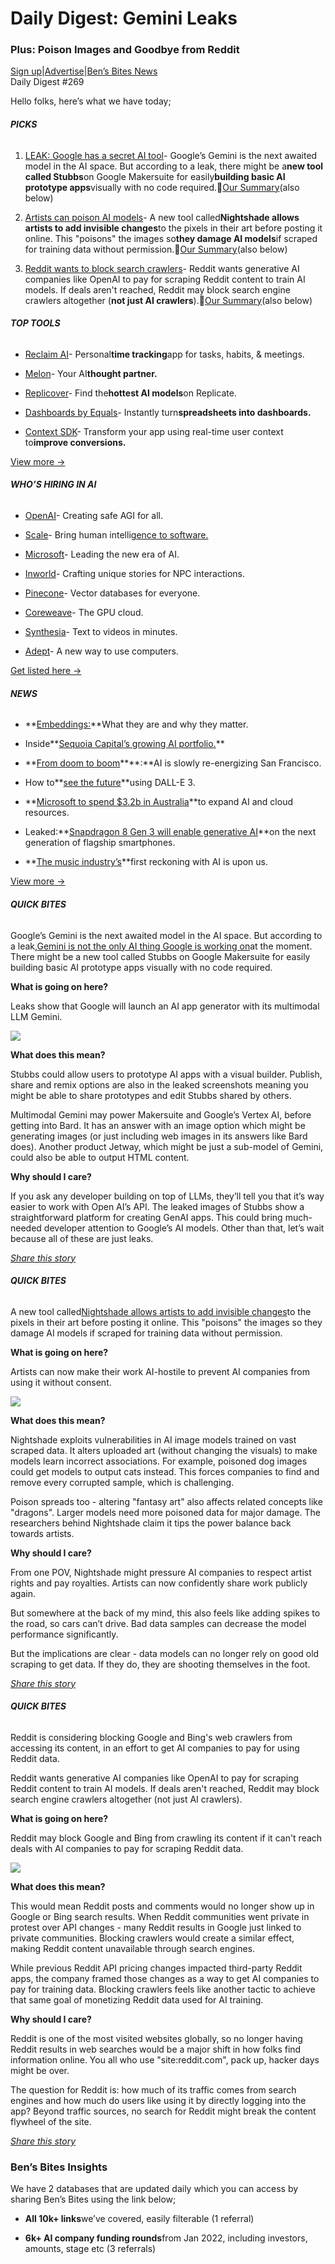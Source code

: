 # Daily Digest: Gemini Leaks

### Plus: Poison Images and Goodbye from Reddit

[Sign up](https://www.bensbites.co/?utm_source=bensbites\&utm_medium=referral\&utm_campaign=daily-digest-gemini-leaks)|[Advertise](https://sponsor.bensbites.co/?utm_source=bensbites\&utm_medium=referral\&utm_campaign=daily-digest-gemini-leaks)|[Ben’s Bites News](https://news.bensbites.co/?utm_source=bensbites\&utm_medium=referral\&utm_campaign=daily-digest-gemini-leaks)\
Daily Digest #269

Hello folks, here’s what we have today;

###### **PICKS**

1. [LEAK: Google has a secret AI tool](https://medium.com/@bedros-p/gemini-is-coming-to-makersuite-so-are-stubbs-32248f3924aa?utm_source=bensbites\&utm_medium=referral\&utm_campaign=daily-digest-gemini-leaks)- Google’s Gemini is the next awaited model in the AI space. But according to a leak, there might be a**new tool called Stubbs**on Google Makersuite for easily**building basic AI prototype apps**visually with no code required.🍿[Our Summary](https://bensbites.beehiiv.com/p/google-secret-ai-tool)(also below)

2. [Artists can poison AI models](https://www.technologyreview.com/2023/10/23/1082189/data-poisoning-artists-fight-generative-ai/?utm_source=bensbites\&utm_medium=referral\&utm_campaign=daily-digest-gemini-leaks)- A new tool called**Nightshade allows artists to add invisible changes**to the pixels in their art before posting it online. This "poisons" the images so**they damage AI models**if scraped for training data without permission.🍿[Our Summary](https://bensbites.beehiiv.com/p/artists-can-poison-ai-models)(also below)

3. [Reddit wants to block search crawlers](https://www.theverge.com/2023/10/20/23925504/reddit-deny-force-log-in-see-posts-ai-companies-deals?utm_source=bensbites\&utm_medium=referral\&utm_campaign=daily-digest-gemini-leaks)- Reddit wants generative AI companies like OpenAI to pay for scraping Reddit content to train AI models. If deals aren't reached, Reddit may block search engine crawlers altogether (**not just AI crawlers**).🍿[Our Summary](https://bensbites.beehiiv.com/p/reddit-wants-block-search-crawlers)(also below)

###### **TOP TOOLS**

- [Reclaim AI](https://reclaim.ai/features/time-tracking?utm_source=bensbites\&utm_medium=referral\&utm_campaign=daily-digest-gemini-leaks)- Personal**time tracking**app for tasks, habits, & meetings.

- [Melon](https://www.meln.ai/?utm_source=bensbites\&utm_medium=referral\&utm_campaign=daily-digest-gemini-leaks)- Your AI**thought partner.**

- [Replicover](https://www.replicover.com/?search=\&utm_source=bensbites\&utm_medium=referral\&utm_campaign=daily-digest-gemini-leaks)- Find the**hottest AI models**on Replicate.

- [Dashboards by Equals](https://equals.com/dashboards/?utm_source=bensbites\&utm_medium=referral\&utm_campaign=daily-digest-gemini-leaks)- Instantly turn**spreadsheets into dashboards.**

- [Context SDK](https://contextsdk.com/developers?utm_source=bensbites\&utm_medium=referral\&utm_campaign=daily-digest-gemini-leaks)- Transform your app using real-time user context to**improve conversions.**

[View more →](https://news.bensbites.co/tags/show?utm_source=bensbites\&utm_medium=referral\&utm_campaign=daily-digest-gemini-leaks)

###### **WHO’S HIRING IN AI**

- [OpenAI](https://openai.com/careers?utm_source=bensbites\&utm_medium=referral\&utm_campaign=daily-digest-gemini-leaks)- Creating safe AGI for all.

- [Scale](https://scale.com/careers?utm_source=bensbites\&utm_medium=referral\&utm_campaign=daily-digest-gemini-leaks)- Bring human intelli[gence to software.](http://software.Microsoft?utm_source=bensbites\&utm_medium=referral\&utm_campaign=daily-digest-gemini-leaks)

- [Microsoft](https://jobs.careers.microsoft.com/global/en/search?q=AI\&utm_source=bensbites\&utm_medium=referral\&utm_campaign=daily-digest-gemini-leaks)- Leading the new era of AI.

- [Inworld](https://inworld.ai/careers?utm_source=bensbites\&utm_medium=referral\&utm_campaign=daily-digest-gemini-leaks)- Crafting unique stories for NPC interactions.

- [Pinecone](https://www.pinecone.io/careers/?utm_source=bensbites\&utm_medium=referral\&utm_campaign=daily-digest-gemini-leaks)- Vector databases for everyone.

- [Coreweave](https://coreweave.com/careers?utm_source=bensbites\&utm_medium=referral\&utm_campaign=daily-digest-gemini-leaks)- The GPU cloud.

- [Synthesia](https://www.synthesia.io/careers?utm_source=bensbites\&utm_medium=referral\&utm_campaign=daily-digest-gemini-leaks)- Text to videos in minutes.

- [Adept](https://www.adept.ai/careers?utm_source=bensbites\&utm_medium=referral\&utm_campaign=daily-digest-gemini-leaks)- A new way to use computers.

[Get listed here →](mailto:ben+hiring@bensbites.co)

###### **NEWS**

- \*\*[Embeddings:](https://simonwillison.net/2023/Oct/23/embeddings/?utm_source=bensbites\&utm_medium=referral\&utm_campaign=daily-digest-gemini-leaks)\*\*What they are and why they matter.

- Inside\*\*[Sequoia Capital’s growing AI portfolio.](https://news.crunchbase.com/ai/sequoia-capital-growing-ai-portfolio-openai-stephanie-zhan?utm_source=bensbites\&utm_medium=referral\&utm_campaign=daily-digest-gemini-leaks)\*\*

- \*\*[From doom to boom](https://www.washingtonpost.com/technology/2023/10/23/artificial-intelligence-san-francisco/?utm_source=bensbites\&utm_medium=referral\&utm_campaign=daily-digest-gemini-leaks)\*\*\*\*:\*\*AI is slowly re-energizing San Francisco.

- How to\*\*[see the future](https://www.platformer.news/p/how-to-see-the-future-using-dall?utm_source=bensbites\&utm_medium=referral\&utm_campaign=daily-digest-gemini-leaks)\*\*using DALL-E 3.

- \*\*[Microsoft to spend $3.2b in Australia](https://www.reuters.com/technology/microsoft-spend-32b-australia-ai-regulation-looms-2023-10-23/?utm_source=bensbites\&utm_medium=referral\&utm_campaign=daily-digest-gemini-leaks)\*\*to expand AI and cloud resources.

- Leaked:\*\*[Snapdragon 8 Gen 3 will enable generative AI](https://mspoweruser.com/qualcomm-snapdragon-8-gen-3-leaked-details/?utm_source=bensbites\&utm_medium=referral\&utm_campaign=daily-digest-gemini-leaks)\*\*on the next generation of flagship smartphones.

- \*\*[The music industry’s](https://www.bloomberg.com/news/newsletters/2023-10-22/the-music-industry-s-first-reckoning-with-ai-is-upon-us?utm_source=bensbites\&utm_medium=referral\&utm_campaign=daily-digest-gemini-leaks)\*\*first reckoning with AI is upon us.

[View more →](https://news.bensbites.co/tags/news/trending?utm_source=bensbites\&utm_medium=referral\&utm_campaign=daily-digest-gemini-leaks)

###### **QUICK BITES**

Google’s Gemini is the next awaited model in the AI space. But according to a leak,[Gemini is not the only AI thing Google is working on](https://medium.com/@bedros-p/gemini-is-coming-to-makersuite-so-are-stubbs-32248f3924aa?utm_source=bensbites\&utm_medium=referral\&utm_campaign=daily-digest-gemini-leaks)at the moment. There might be a new tool called Stubbs on Google Makersuite for easily building basic AI prototype apps visually with no code required.

**What is going on here?**

Leaks show that Google will launch an AI app generator with its multimodal LLM Gemini.

![](https://media.beehiiv.com/cdn-cgi/image/fit=scale-down,format=auto,onerror=redirect,quality=80/uploads/asset/file/be7a54d3-9e42-4730-85f4-f1249ed7cc37/image.png)

**What does this mean?**

Stubbs could allow users to prototype AI apps with a visual builder. Publish, share and remix options are also in the leaked screenshots meaning you might be able to share prototypes and edit Stubbs shared by others.

Multimodal Gemini may power Makersuite and Google’s Vertex AI, before getting into Bard. It has an answer with an image option which might be generating images (or just including web images in its answers like Bard does). Another product Jetway, which might be just a sub-model of Gemini, could also be able to output HTML content.

**Why should I care?**

If you ask any developer building on top of LLMs, they’ll tell you that it’s way easier to work with Open AI’s API. The leaked images of Stubbs show a straightforward platform for creating GenAI apps. This could bring much-needed developer attention to Google’s AI models. Other than that, let’s wait because all of these are just leaks.

*[Share this story](https://bensbites.beehiiv.com/p/google-secret-ai-tool)*

###### **QUICK BITES**

A new tool called[Nightshade allows artists to add invisible changes](https://www.technologyreview.com/2023/10/23/1082189/data-poisoning-artists-fight-generative-ai/?utm_source=bensbites\&utm_medium=referral\&utm_campaign=daily-digest-gemini-leaks)to the pixels in their art before posting it online. This "poisons" the images so they damage AI models if scraped for training data without permission.

**What is going on here?**

Artists can now make their work AI-hostile to prevent AI companies from using it without consent.

![](https://media.beehiiv.com/cdn-cgi/image/fit=scale-down,format=auto,onerror=redirect,quality=80/uploads/asset/file/84da050d-b94e-4de3-afec-54ed736b9e4f/image.png)

**What does this mean?**

Nightshade exploits vulnerabilities in AI image models trained on vast scraped data. It alters uploaded art (without changing the visuals) to make models learn incorrect associations. For example, poisoned dog images could get models to output cats instead. This forces companies to find and remove every corrupted sample, which is challenging.

Poison spreads too - altering "fantasy art" also affects related concepts like "dragons". Larger models need more poisoned data for major damage. The researchers behind Nightshade claim it tips the power balance back towards artists.

**Why should I care?**

From one POV, Nightshade might pressure AI companies to respect artist rights and pay royalties. Artists can now confidently share work publicly again.

But somewhere at the back of my mind, this also feels like adding spikes to the road, so cars can’t drive. Bad data samples can decrease the model performance significantly.

But the implications are clear - data models can no longer rely on good old scraping to get data. If they do, they are shooting themselves in the foot.

*[Share this story](https://bensbites.beehiiv.com/p/artists-can-poison-ai-models)*

###### **QUICK BITES**

Reddit is considering blocking Google and Bing's web crawlers from accessing its content, in an effort to get AI companies to pay for using Reddit data.

Reddit wants generative AI companies like OpenAI to pay for scraping Reddit content to train AI models. If deals aren't reached, Reddit may block search engine crawlers altogether (not just AI crawlers).

**What is going on here?**

Reddit may block Google and Bing from crawling its content if it can't reach deals with AI companies to pay for scraping Reddit data.

![](https://media.beehiiv.com/cdn-cgi/image/fit=scale-down,format=auto,onerror=redirect,quality=80/uploads/asset/file/638cedd4-7e57-49f7-90f7-6d369c535322/image.png)

**What does this mean?**

This would mean Reddit posts and comments would no longer show up in Google or Bing search results. When Reddit communities went private in protest over API changes - many Reddit results in Google just linked to private communities. Blocking crawlers would create a similar effect, making Reddit content unavailable through search engines.

While previous Reddit API pricing changes impacted third-party Reddit apps, the company framed those changes as a way to get AI companies to pay for training data. Blocking crawlers feels like another tactic to achieve that same goal of monetizing Reddit data used for AI training.

**Why should I care?**

Reddit is one of the most visited websites globally, so no longer having Reddit results in web searches would be a major shift in how folks find information online. You all who use "site:reddit.com", pack up, hacker days might be over.

The question for Reddit is: how much of its traffic comes from search engines and how much do users like using it by directly logging into the app? Beyond traffic sources, no search for Reddit might break the content flywheel of the site.

*[Share this story](https://bensbites.beehiiv.com/p/reddit-wants-block-search-crawlers)*

### Ben’s Bites Insights

We have 2 databases that are updated daily which you can access by sharing Ben’s Bites using the link below;

- **All 10k+ links**we’ve covered, easily filterable (1 referral)

- **6k+ AI company funding rounds**from Jan 2022, including investors, amounts, stage etc (3 referrals)
